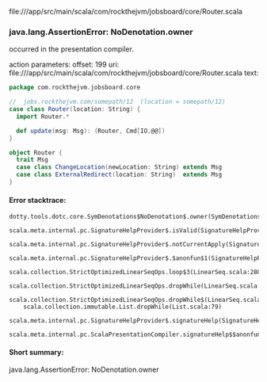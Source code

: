 file://<WORKSPACE>/app/src/main/scala/com/rockthejvm/jobsboard/core/Router.scala
### java.lang.AssertionError: NoDenotation.owner

occurred in the presentation compiler.

action parameters:
offset: 199
uri: file://<WORKSPACE>/app/src/main/scala/com/rockthejvm/jobsboard/core/Router.scala
text:
```scala
package com.rockthejvm.jobsboard.core

//  jobs.rockthejvm.com/somepath/12  (location = somepath/12)
case class Router(location: String) {
  import Router.* 

  def update(msg: Msg): (Router, Cmd[IO,@@])
}

object Router {
  trait Msg
  case class ChangeLocation(newLocation: String) extends Msg
  case class ExternalRedirect(location: String)  extends Msg
}

```



#### Error stacktrace:

```
dotty.tools.dotc.core.SymDenotations$NoDenotation$.owner(SymDenotations.scala:2582)
	scala.meta.internal.pc.SignatureHelpProvider$.isValid(SignatureHelpProvider.scala:83)
	scala.meta.internal.pc.SignatureHelpProvider$.notCurrentApply(SignatureHelpProvider.scala:94)
	scala.meta.internal.pc.SignatureHelpProvider$.$anonfun$1(SignatureHelpProvider.scala:48)
	scala.collection.StrictOptimizedLinearSeqOps.loop$3(LinearSeq.scala:280)
	scala.collection.StrictOptimizedLinearSeqOps.dropWhile(LinearSeq.scala:282)
	scala.collection.StrictOptimizedLinearSeqOps.dropWhile$(LinearSeq.scala:278)
	scala.collection.immutable.List.dropWhile(List.scala:79)
	scala.meta.internal.pc.SignatureHelpProvider$.signatureHelp(SignatureHelpProvider.scala:48)
	scala.meta.internal.pc.ScalaPresentationCompiler.signatureHelp$$anonfun$1(ScalaPresentationCompiler.scala:388)
```
#### Short summary: 

java.lang.AssertionError: NoDenotation.owner